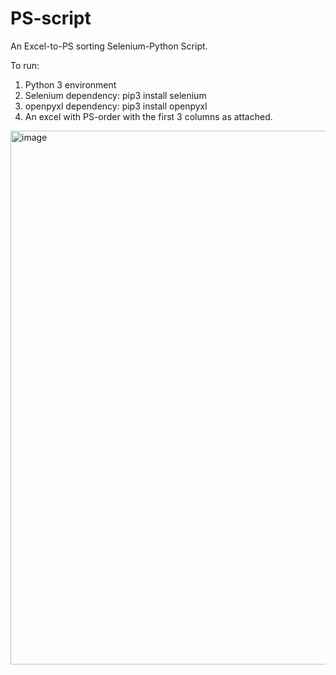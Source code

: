 # PS-script
An Excel-to-PS sorting Selenium-Python Script.

To run:
1) Python 3 environment
2) Selenium dependency: pip3 install selenium
3) openpyxl dependency: pip3 install openpyxl
4) An excel with PS-order with the first 3 columns as attached.
<img width="854" alt="image" src="https://github.com/mokshpapneja/PS-script/assets/84846039/6b8e8280-5dcd-4ed4-ae99-d32488e0dcd8">
